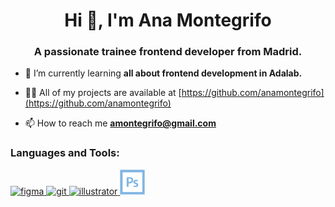 <h1 align="center">Hi 👋, I'm Ana Montegrifo</h1>
<h3 align="center">A passionate trainee frontend developer from Madrid.</h3>

- 🌱 I’m currently learning **all about frontend development in Adalab.**

- 👨‍💻 All of my projects are available at [https://github.com/anamontegrifo](https://github.com/anamontegrifo)

- 📫 How to reach me **amontegrifo@gmail.com**

<h3 align="left">Languages and Tools:</h3>
<p align="left"> <a href="https://www.figma.com/" target="_blank"> <img src="https://www.vectorlogo.zone/logos/figma/figma-icon.svg" alt="figma" width="40" height="40"/> </a> <a href="https://git-scm.com/" target="_blank"> <img src="https://www.vectorlogo.zone/logos/git-scm/git-scm-icon.svg" alt="git" width="40" height="40"/> </a> <a href="https://www.adobe.com/in/products/illustrator.html" target="_blank"> <img src="https://www.vectorlogo.zone/logos/adobe_illustrator/adobe_illustrator-icon.svg" alt="illustrator" width="40" height="40"/> </a> <a href="https://www.photoshop.com/en" target="_blank"> <img src="https://raw.githubusercontent.com/devicons/devicon/master/icons/photoshop/photoshop-line.svg" alt="photoshop" width="40" height="40"/> </a> </p>
